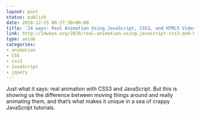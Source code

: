 ```yaml
---
layout: post
status: publish
date: 2010-12-15 00:27:30+00:00
title: '24 ways: Real Animation Using JavaScript, CSS3, and HTML5 Video'
link: http://24ways.org/2010/real-animation-using-javascript-css3-and-html5-video
type: aside
categories:
- animation
- CSS
- css3
- JavaScript
- jquery
---
```


Just what it says: real animation with CSS3 and JavaScript. But this is showing us the difference between moving things around and really animating them, and that’s what makes it unique in a sea of crappy JavaScript tutorials.
